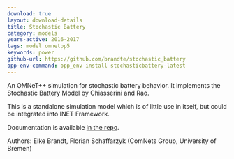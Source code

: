 ```yaml
---
download: true
layout: download-details
title: Stochastic Battery
category: models
years-active: 2016-2017
tags: model omnetpp5
keywords: power
github-url: https://github.com/brandte/stochastic_battery
opp-env-command: opp_env install stochasticbattery-latest
---
```


An OMNeT++ simulation for stochastic battery behavior. It implements the
Stochastic Battery Model by Chiasserini and Rao.

This is a standalone simulation model which is of little use in itself, but
could be integrated into INET Framework.

Documentation is available
[in the repo](https://github.com/brandte/stochastic_battery/blob/master/stochastic_battery_documentation.pdf).

Authors: Eike Brandt, Florian Schaffarzyk (ComNets Group, University of Bremen)
